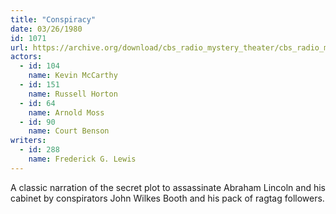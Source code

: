 ```yaml
---
title: "Conspiracy"
date: 03/26/1980
id: 1071
url: https://archive.org/download/cbs_radio_mystery_theater/cbs_radio_mystery_theater-1051-1100.zip/cbs_radio_mystery_theater-1051-1100%2Fcbsrmt_1071_conspiracy.mp3
actors:  
  - id: 104
    name: Kevin McCarthy  
  - id: 151
    name: Russell Horton  
  - id: 64
    name: Arnold Moss  
  - id: 90
    name: Court Benson
writers:  
  - id: 288
    name: Frederick G. Lewis
---
```

A classic narration of the secret plot to assassinate Abraham Lincoln and his cabinet by conspirators John Wilkes Booth and his pack of ragtag followers.